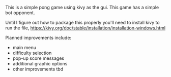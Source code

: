 This is a simple pong game using kivy as the gui. This game has a simple bot opponent.

Until I figure out how to package this properly you'll need to install kivy to run the file, https://kivy.org/doc/stable/installation/installation-windows.html

Planned improvements include:
  - main menu
  - difficulty selection
  - pop-up score messages
  - additional graphic options
  - other improvements tbd
